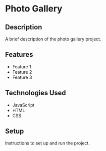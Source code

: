 # Photo Gallery

## Description

A brief description of the photo gallery project.

## Features

- Feature 1
- Feature 2
- Feature 3

## Technologies Used

- JavaScript
- HTML
- CSS

## Setup

Instructions to set up and run the project.
